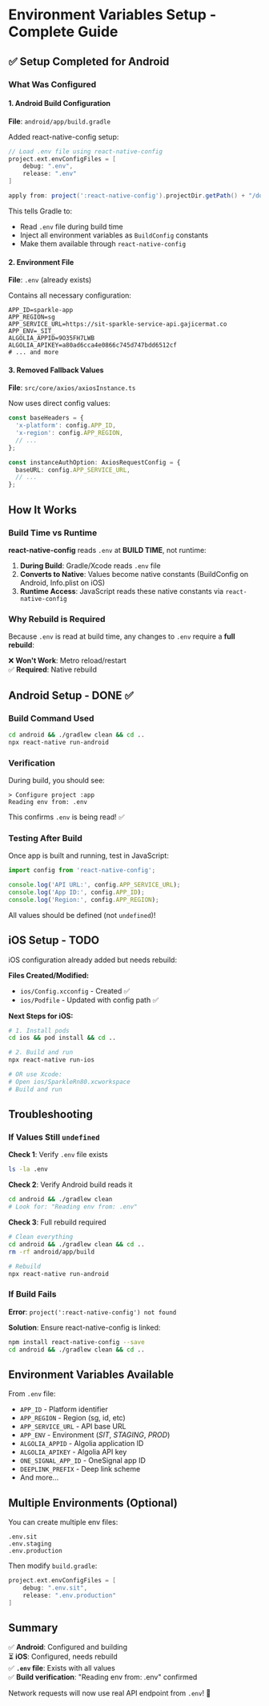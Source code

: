 # Environment Variables Setup - Complete Guide

## ✅ Setup Completed for Android

### What Was Configured

#### 1. Android Build Configuration
**File**: `android/app/build.gradle`

Added react-native-config setup:
```gradle
// Load .env file using react-native-config
project.ext.envConfigFiles = [
    debug: ".env",
    release: ".env"
]

apply from: project(':react-native-config').projectDir.getPath() + "/dotenv.gradle"
```

This tells Gradle to:
- Read `.env` file during build time
- Inject all environment variables as `BuildConfig` constants
- Make them available through `react-native-config`

#### 2. Environment File
**File**: `.env` (already exists)

Contains all necessary configuration:
```env
APP_ID=sparkle-app
APP_REGION=sg
APP_SERVICE_URL=https://sit-sparkle-service-api.gajicermat.co
APP_ENV=_SIT_
ALGOLIA_APPID=9O35FH7LWB
ALGOLIA_APIKEY=a80ad6cca4e0866c745d747bdd6512cf
# ... and more
```

#### 3. Removed Fallback Values
**File**: `src/core/axios/axiosInstance.ts`

Now uses direct config values:
```typescript
const baseHeaders = {
  'x-platform': config.APP_ID,
  'x-region': config.APP_REGION,
  // ...
};

const instanceAuthOption: AxiosRequestConfig = {
  baseURL: config.APP_SERVICE_URL,
  // ...
};
```

## How It Works

### Build Time vs Runtime

**react-native-config** reads `.env` at **BUILD TIME**, not runtime:

1. **During Build**: Gradle/Xcode reads `.env` file
2. **Converts to Native**: Values become native constants (BuildConfig on Android, Info.plist on iOS)
3. **Runtime Access**: JavaScript reads these native constants via `react-native-config`

### Why Rebuild is Required

Because `.env` is read at build time, any changes to `.env` require a **full rebuild**:

❌ **Won't Work**: Metro reload/restart  
✅ **Required**: Native rebuild

## Android Setup - DONE ✅

### Build Command Used
```bash
cd android && ./gradlew clean && cd ..
npx react-native run-android
```

### Verification
During build, you should see:
```
> Configure project :app
Reading env from: .env
```

This confirms `.env` is being read! ✅

### Testing After Build

Once app is built and running, test in JavaScript:
```javascript
import config from 'react-native-config';

console.log('API URL:', config.APP_SERVICE_URL);
console.log('App ID:', config.APP_ID);
console.log('Region:', config.APP_REGION);
```

All values should be defined (not `undefined`)!

## iOS Setup - TODO

iOS configuration already added but needs rebuild:

**Files Created/Modified:**
- `ios/Config.xcconfig` - Created ✅
- `ios/Podfile` - Updated with config path ✅

**Next Steps for iOS:**
```bash
# 1. Install pods
cd ios && pod install && cd ..

# 2. Build and run
npx react-native run-ios

# OR use Xcode:
# Open ios/SparkleRn80.xcworkspace
# Build and run
```

## Troubleshooting

### If Values Still `undefined`

**Check 1**: Verify `.env` file exists
```bash
ls -la .env
```

**Check 2**: Verify Android build reads it
```bash
cd android && ./gradlew clean
# Look for: "Reading env from: .env"
```

**Check 3**: Full rebuild required
```bash
# Clean everything
cd android && ./gradlew clean && cd ..
rm -rf android/app/build

# Rebuild
npx react-native run-android
```

### If Build Fails

**Error**: `project(':react-native-config') not found`

**Solution**: Ensure react-native-config is linked:
```bash
npm install react-native-config --save
cd android && ./gradlew clean && cd ..
```

## Environment Variables Available

From `.env` file:
- `APP_ID` - Platform identifier
- `APP_REGION` - Region (sg, id, etc)
- `APP_SERVICE_URL` - API base URL
- `APP_ENV` - Environment (_SIT_, _STAGING_, _PROD_)
- `ALGOLIA_APPID` - Algolia application ID
- `ALGOLIA_APIKEY` - Algolia API key
- `ONE_SIGNAL_APP_ID` - OneSignal app ID
- `DEEPLINK_PREFIX` - Deep link scheme
- And more...

## Multiple Environments (Optional)

You can create multiple env files:
```
.env.sit
.env.staging
.env.production
```

Then modify `build.gradle`:
```gradle
project.ext.envConfigFiles = [
    debug: ".env.sit",
    release: ".env.production"
]
```

## Summary

✅ **Android**: Configured and building  
⏳ **iOS**: Configured, needs rebuild  
✅ **`.env` file**: Exists with all values  
✅ **Build verification**: "Reading env from: .env" confirmed  

Network requests will now use real API endpoint from `.env`! 🚀


